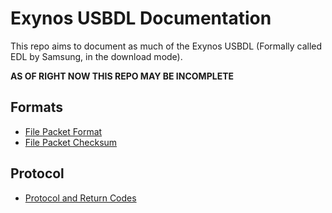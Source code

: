 # Exynos USBDL Documentation

This repo aims to document as much of the Exynos USBDL (Formally called EDL by Samsung, in the download mode).

**AS OF RIGHT NOW THIS REPO MAY BE INCOMPLETE**

## Formats

- [File Packet Format](Formats/FilePacket.md)
- [File Packet Checksum](Formats/PacketChecksum.md)

## Protocol

- [Protocol and Return Codes](Protocol/Protocol.md)
